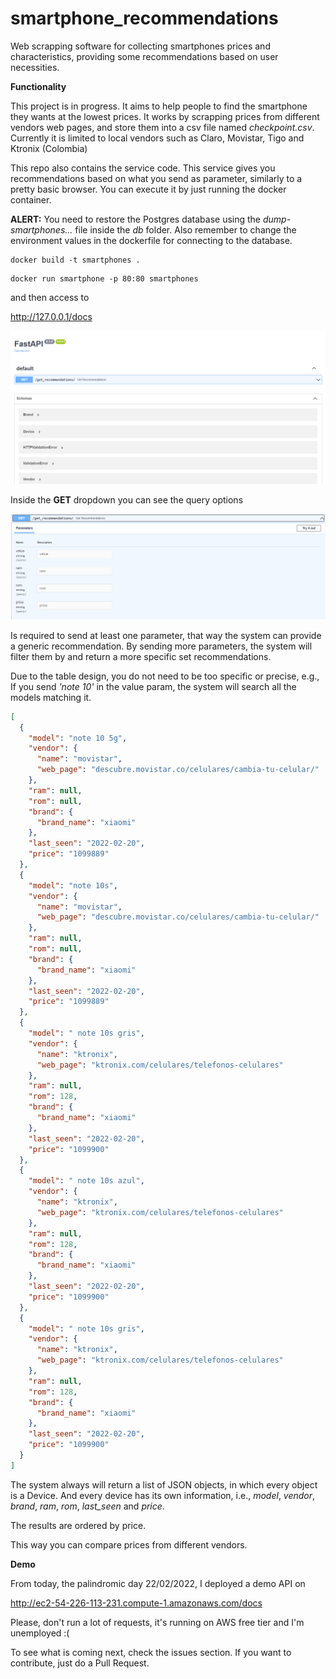 # smartphone_recommendations
Web scrapping software for collecting smartphones prices and characteristics, providing some recommendations based on user necessities.

**Functionality**

This project is in progress. It aims to help people to find the smartphone they wants at the lowest prices. It works by scrapping prices from different vendors web pages, and store them into a csv file named *checkpoint.csv*. Currently it is limited to local vendors such as Claro, Movistar, Tigo and Ktronix (Colombia) 

This repo also contains the service code. This service gives you recommendations based on what you send as parameter, similarly to a pretty basic browser. You can execute it by just running the docker container.

**ALERT:** You need to restore the Postgres database using the *dump-smartphones...* file inside the *db* folder. Also remember to change the environment values in the dockerfile for connecting to the database.

```
docker build -t smartphones .
```

```
docker run smartphone -p 80:80 smartphones
```
and then access to 

http://127.0.0.1/docs

![Api view to run queries](documentation_files/api_view.PNG?raw=true "Api view")

Inside the **GET** dropdown you can see the query options

![Api view to run queries](documentation_files/query_options.PNG?raw=true "Api view")

Is required to send at least one parameter, that way the system can provide a generic recommendation. By sending more parameters, the system will filter them by and return a more specific set recommendations.

Due to the table design, you do not need to be too specific or precise, e.g., If you send *'note 10'* in the value param, the system will search all the models matching it.

```json
[
  {
    "model": "note 10 5g",
    "vendor": {
      "name": "movistar",
      "web_page": "descubre.movistar.co/celulares/cambia-tu-celular/"
    },
    "ram": null,
    "rom": null,
    "brand": {
      "brand_name": "xiaomi"
    },
    "last_seen": "2022-02-20",
    "price": "1099889"
  },
  {
    "model": "note 10s",
    "vendor": {
      "name": "movistar",
      "web_page": "descubre.movistar.co/celulares/cambia-tu-celular/"
    },
    "ram": null,
    "rom": null,
    "brand": {
      "brand_name": "xiaomi"
    },
    "last_seen": "2022-02-20",
    "price": "1099889"
  },
  {
    "model": " note 10s gris",
    "vendor": {
      "name": "ktronix",
      "web_page": "ktronix.com/celulares/telefonos-celulares"
    },
    "ram": null,
    "rom": 128,
    "brand": {
      "brand_name": "xiaomi"
    },
    "last_seen": "2022-02-20",
    "price": "1099900"
  },
  {
    "model": " note 10s azul",
    "vendor": {
      "name": "ktronix",
      "web_page": "ktronix.com/celulares/telefonos-celulares"
    },
    "ram": null,
    "rom": 128,
    "brand": {
      "brand_name": "xiaomi"
    },
    "last_seen": "2022-02-20",
    "price": "1099900"
  },
  {
    "model": " note 10s gris",
    "vendor": {
      "name": "ktronix",
      "web_page": "ktronix.com/celulares/telefonos-celulares"
    },
    "ram": null,
    "rom": 128,
    "brand": {
      "brand_name": "xiaomi"
    },
    "last_seen": "2022-02-20",
    "price": "1099900"
  }
]
```

The system always will return a list of JSON objects, in which every object is a Device. And every device has its own information, i.e., *model*, *vendor*, *brand*, *ram*, *rom*, *last_seen* and *price*.

The results are ordered by price. 

This way you can compare prices from different vendors. 

**Demo**

From today, the palindromic day 22/02/2022, I deployed a demo API on

http://ec2-54-226-113-231.compute-1.amazonaws.com/docs

Please, don't run a lot of requests, it's running on AWS free tier and I'm unemployed :( 

To see what is coming next, check the issues section. 
If you want to contribute, just do a Pull Request. 
